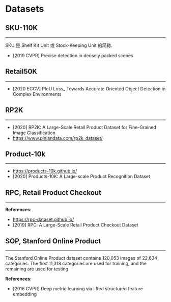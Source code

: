 # Datasets

## SKU-110K
---
SKU 是 Shelf Kit Unit 或 Stock-Keeping Unit 的简称.

- [2019 CVPR] Precise detection in densely packed scenes

## Retail50K
---
- [2020 ECCV] PIoU Loss_ Towards Accurate Oriented Object Detection in Complex Environments

## RP2K
----
- [2020] RP2K: A Large-Scale Retail Product Dataset for Fine-Grained Image Classification
- https://www.pinlandata.com/rp2k_dataset/

## Product-10k
----
- https://products-10k.github.io/
- [2020] Products-10K: A Large-scale Product Recognition Dataset

## RPC, Retail Product Checkout
---
**References**:
- https://rpc-dataset.github.io/
- [2019] RPC: A Large-Scale Retail Product Checkout Dataset

## SOP, Stanford Online Product
---
The Stanford Online Product dataset contains 120,053 images of 22,634 categories. The first 11,318 categories are used for training, and the remaining are used for testing.

**References**:
- [2016 CVPR] Deep metric learning via lifted structured feature embedding

